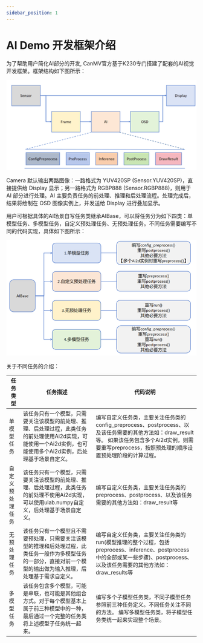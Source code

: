 ```yaml
---
sidebar_position: 1
---
```

# AI Demo 开发框架介绍

为了帮助用户简化AI部分的开发, CanMV官方基于K230专门搭建了配套的AI视觉开发框架。框架结构如下图所示：

![image-20250422185247779](${images}/image-20250422185247779.png)

Camera 默认输出两路图像：一路格式为 YUV420SP (Sensor.YUV420SP)，直接提供给 Display 显示；另一路格式为 RGBP888 (Sensor.RGBP888)，则用于 AI 部分进行处理。AI 主要负责任务的前处理、推理和后处理流程。处理完成后，结果将绘制在 OSD 图像实例上，并发送给 Display 进行叠加显示。

用户可根据具体的AI场景自写任务类继承AIBase，可以将任务分为如下四类：单模型任务、多模型任务，自定义预处理任务、无预处理任务。不同任务需要编写不同的代码实现，具体如下图所示：

![image-20250422185446995](${images}/image-20250422185446995.png)

关于不同任务的介绍：

| 任务类型         | 任务描述                                                     | 代码说明                                                     |
| ---------------- | ------------------------------------------------------------ | ------------------------------------------------------------ |
| 单模型任务       | 该任务只有一个模型，只需要关注该模型的前处理、推理、后处理过程，此类任务的前处理使用Ai2d实现，可能使用一个Ai2d实例，也可能使用多个Ai2d实例，后处理基于场景自定义。 | 编写自定义任务类，主要关注任务类的config_preprocess、postprocess、以及该任务需要的其他方法如：draw_result等。 如果该任务包含多个Ai2d实例，则需要重写preprocess，按照预处理的顺序设置预处理阶段的计算过程。 |
| 自定义预处理任务 | 该任务只有一个模型，只需要关注该模型的前处理、推理、后处理过程，此类任务的前处理不使用Ai2d实现，可以使用ulab.numpy自定义，后处理基于场景自定义。 | 编写自定义任务类，主要关注任务类的preprocess、postprocess、以及该任务需要的其他方法如：draw_result等 |
| 无预处理任务     | 该任务只有一个模型且不需要预处理，只需要关注该模型的推理和后处理过程，此类任务一般作为多模型任务的一部分，直接对前一个模型的输出做为输入推理，后处理基于需求自定义。 | 编写自定义任务类，主要关注任务类的run(模型推理的整个过程，包括preprocess、inference、postprocess中的全部或某一些步骤)、postprocess、以及该任务需要的其他方法如：draw_results等 |
| 多模型任务       | 该任务包含多个模型，可能是串联，也可能是其他组合方式。对于每个模型基本上属于前三种模型中的一种，最后通过一个完整的任务类将上述模型子任务统一起来。 | 编写多个子模型任务类，不同子模型任务参照前三种任务定义。不同任务关注不同的方法。 编写多模型任务类，将子模型任务类统一起来实现整个场景。 |

